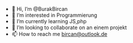 - 👋 Hi, I’m @BurakBircan
- 👀 I’m interested in Programmierung
- 🌱 I’m currently learning  JS,php
- 💞️ I’m looking to collaborate on an einem projekt
- 📫 How to reach me bircan@outlook.de

<!---
BurakBircan/BurakBircan is a ✨ special ✨ repository because its `README.md` (this file) appears on your GitHub profile.
You can click the Preview link to take a look at your changes.
--->
